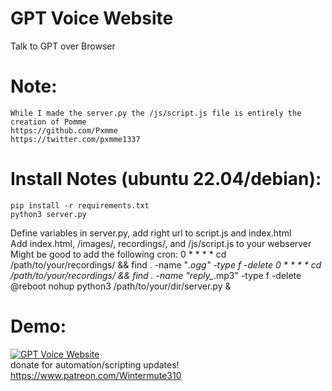 # GPT Voice Website
Talk to GPT over Browser  

# Note:  
    While I made the server.py the /js/script.js file is entirely the creation of Pomme  
    https://github.com/Pxmme  
    https://twitter.com/pxmme1337  

# Install Notes (ubuntu 22.04/debian): 
    pip install -r requirements.txt    
    python3 server.py
  Define variables in server.py, add right url to script.js and index.html  
  Add index.html, /images/, recordings/, and /js/script.js to your webserver  
  Might be good to add the following cron:
    0 * * * * cd /path/to/your/recordings/ && find . -name "*.ogg" -type f -delete
    0 * * * * cd /path/to/your/recordings/ && find . -name "reply_*.mp3" -type f -delete
    @reboot nohup python3 /path/to/your/dir/server.py \&


# Demo: 
[![GPT Voice Website](https://img.youtube.com/vi/mGhKgAiBPrY/0.jpg)](https://youtu.be/mGhKgAiBPrY)  
donate for automation/scripting updates! https://www.patreon.com/Wintermute310  
 
